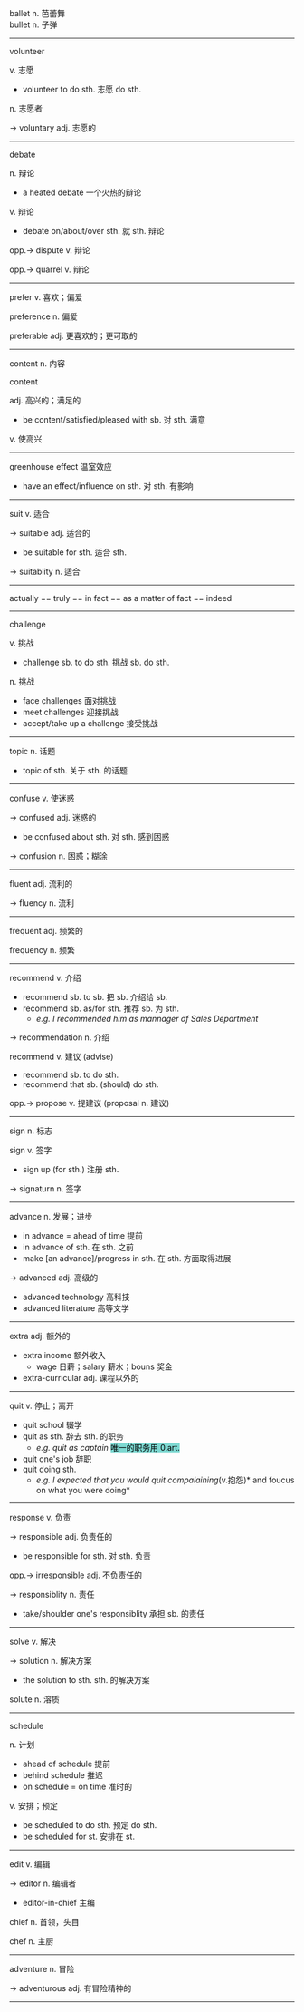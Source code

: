ballet n. 芭蕾舞  
bullet n. 子弹

---

volunteer

v. 志愿

+ volunteer to do sth. 志愿 do sth.

n. 志愿者

-> voluntary adj. 志愿的

---

debate

n. 辩论

+ a heated debate 一个火热的辩论

v. 辩论

+ debate on/about/over sth. 就 sth. 辩论

opp.-> dispute v. 辩论

opp.-> quarrel v. 辩论

---

prefer v. 喜欢；偏爱

preference n. 偏爱

preferable adj. 更喜欢的；更可取的

---

content n. 内容

content 

adj. 高兴的；满足的

+ be content/satisfied/pleased with sb. 对 sth. 满意

v. 使高兴

---

greenhouse effect 温室效应

+ have an effect/influence on sth. 对 sth. 有影响

---

suit v. 适合

-> suitable adj. 适合的

+ be suitable for sth. 适合 sth.

-> suitablity n. 适合

---

actually == truly == in fact == as a matter of fact == indeed

---

challenge 

v. 挑战

+ challenge sb. to do sth. 挑战 sb. do sth.

n. 挑战

+ face challenges 面对挑战
+ meet challenges 迎接挑战
+ accept/take up a challenge 接受挑战

---

topic n. 话题

+ topic of sth. 关于 sth. 的话题

---

confuse v. 使迷惑

-> confused adj. 迷惑的

+ be confused about sth. 对 sth. 感到困惑

-> confusion n. 困惑；糊涂

---

fluent adj. 流利的

-> fluency n. 流利

---

frequent adj. 频繁的

frequency n. 频繁

---

recommend v. 介绍

+ recommend sb. to sb. 把 sb. 介绍给 sb.
+ recommend sb. as/for sth. 推荐 sb. 为 sth.
	+ *e.g. I recommended him as mannager of Sales Department*

-> recommendation n. 介绍

recommend v. 建议 (advise)

+ recommend sb. to do sth.
+ recommend that sb. (should) do sth.

opp.-> propose v. 提建议 (proposal n. 建议)

---

sign n. 标志

sign v. 签字

+ sign up (for sth.) 注册 sth.

-> signaturn n. 签字

---

advance n. 发展；进步

+ in advance = ahead of time 提前
+ in advance of sth. 在 sth. 之前
+ make [an advance]/progress in sth. 在 sth. 方面取得进展

-> advanced adj. 高级的

+ advanced technology 高科技
+ advanced literature 高等文学

----

extra adj. 额外的

+ extra income 额外收入
	+ wage 日薪；salary 薪水；bouns 奖金
+ extra-curricular adj. 课程以外的

---

quit v. 停止；离开

+ quit school 辍学
+ quit as sth. 辞去 sth. 的职务
	+ *e.g. quit as captain* <mark style="background: #39C5BBA6;">唯一的职务用 0.art.</mark>
+ quit one's job 辞职
+ quit doing sth.
	+ *e.g. I expected that you would quit compalaining*(v.抱怨)* and foucus on what you were doing*

----

response v. 负责

-> responsible adj. 负责任的

+ be responsible for sth. 对 sth. 负责

opp.-> irresponsible adj. 不负责任的

-> responsiblity n. 责任

+ take/shoulder one's responsiblity 承担 sb. 的责任

---

solve v. 解决

-> solution n. 解决方案

+ the solution to sth. sth. 的解决方案

solute n. 溶质

---

schedule

n. 计划

+ ahead of schedule 提前
+ behind schedule 推迟
+ on schedule = on time 准时的

v. 安排；预定

+ be scheduled to do sth. 预定 do sth.
+ be scheduled for st. 安排在 st.

---

edit v. 编辑

-> editor n. 编辑者

+ editor-in-chief 主编

chief n. 首领，头目

chef n. 主厨

---

adventure n. 冒险

-> adventurous adj. 有冒险精神的

---

